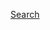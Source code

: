 
[Search](https://www.campspot.com/search?location=Labrador%20City,%20Newfoundland%20and%20Labrador&latitude=52.94497&longitude=-66.91052&guests=2,0,0&adults=2&children=0&pets=0&checkin=2025-05-29&checkout=2025-06-05)
